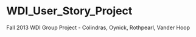 WDI_User_Story_Project
======================

Fall 2013 WDI Group Project - Colindras, Oynick, Rothpearl, Vander Hoop
